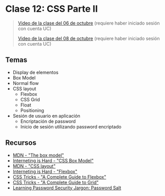 # Clase 12: CSS Parte II

> [Video de la clase del 06 de octubre](https://drive.google.com/file/d/12gzv8CSjg3Cu8Mej2PMdX4e22R3T_psS/view?usp=sharing) (requiere haber iniciado sesión con cuenta UC)
>
> [Video de la clase del 08 de octubre](https://drive.google.com/file/d/17606SkCxNrj84B1SqKAB1gOtESuYG1ag/view?usp=sharing) (requiere haber iniciado sesión con cuenta UC)

## Temas
- Display de elementos
- Box Model
- Normal flow
- CSS layout
  - Flexbox
  - CSS Grid
  - Float
  - Positioning
- Sesión de usuario en aplicación
  - Encriptación de password
  - Inicio de sesión utilizando password encriptado

## Recursos

- [MDN - "The box model"](https://developer.mozilla.org/en-US/docs/Learn/CSS/Building_blocks/The_box_model)
- [Interneting is Hard - "CSS Box Model"](https://www.internetingishard.com/html-and-css/css-box-model/)
- [MDN - "CSS layout"](https://developer.mozilla.org/en-US/docs/Learn/CSS/CSS_layout)
- [Interneting is Hard - "Flexbox"](https://www.internetingishard.com/html-and-css/flexbox/)
- [CSS Tricks - "A Complete Guide to Flexbox"](https://css-tricks.com/snippets/css/a-guide-to-flexbox/)
- [CSS Tricks - "A Complete Guide to Grid"](https://css-tricks.com/snippets/css/complete-guide-grid/)
- [Learning Password Security Jargon: Password Salt](https://nordpass.com/blog/password-salt/)
